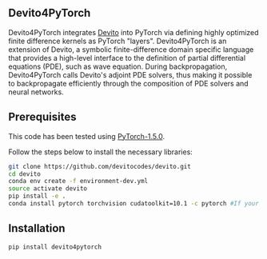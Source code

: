 ## Devito4PyTorch

Devito4PyTorch integrates [Devito](https://www.devitoproject.org/) into PyTorch via defining highly optimized finite difference kernels as PyTorch "layers". Devito4PyTorch is an extension of Devito, a symbolic finite-difference domain specific language that provides a high-level interface to the definition of partial differential equations (PDE), such as wave equation. During backpropagation, Devito4PyTorch calls Devito's adjoint PDE solvers, thus making it possible to backpropagate efficiently through the composition of PDE solvers and neural networks.

## Prerequisites

This code has been tested using [PyTorch-1.5.0](https://github.com/pytorch/pytorch/releases/tag/v1.5.0).

Follow the steps below to install the necessary libraries:

```bash
git clone https://github.com/devitocodes/devito.git
cd devito
conda env create -f environment-dev.yml
source activate devito
pip install -e .
conda install pytorch torchvision cudatoolkit=10.1 -c pytorch #If your system has GPU
```

## Installation

```bash
pip install devito4pytorch
```

